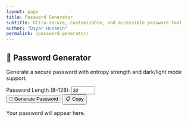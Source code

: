 ```yaml
---
layout: page
title: Password Generator
subtitle: Ultra-secure, customizable, and accessible password tool
author: "Diyar Hussein"
permalink: /password-generator/
---
```



<link rel="stylesheet" href="/assets/css/password-generator.css">
<script src="/assets/js/password-generator.js" defer></script>

<h2>🔐 Password Generator</h2>
<p>Generate a secure password with entropy strength and dark/light mode support.</p>

<label for="length">Password Length (8–128):</label>
<input type="number" id="length" min="8" max="128" value="32">
<br>
<button id="generate-btn">🔁 Generate Password</button>
<button id="copy-btn">📋 Copy</button>


<p id="password-box" class="placeholder">Your password will appear here.</p>

<div id="entropy-bar">
  <div id="entropy-fill"></div>
</div>
